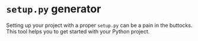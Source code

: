 # `setup.py` generator

Setting up your project with a proper `setup.py` can be a pain in the buttocks. This tool
helps you to get started with your Python project.
